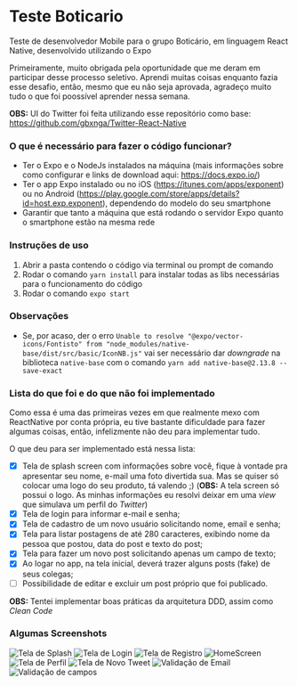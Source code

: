 # Teste Boticario
Teste de desenvolvedor Mobile para o grupo Boticário, em linguagem React Native, desenvolvido utilizando o Expo

Primeiramente, muito obrigada pela oportunidade que me deram em participar desse processo seletivo. Aprendi muitas coisas enquanto fazia esse desafio, então, mesmo que eu não seja aprovada, agradeço muito tudo o que foi poossível aprender nessa semana.



**OBS:** UI do Twitter foi feita utilizando esse repositório como base: https://github.com/gbxnga/Twitter-React-Native

### **O que é necessário para fazer o código funcionar?**

* Ter o Expo e o NodeJs instalados na máquina (mais informações sobre como configurar e links de download aqui: https://docs.expo.io/)
* Ter o app Expo instalado ou no iOS (https://itunes.com/apps/exponent) ou no Android (https://play.google.com/store/apps/details?id=host.exp.exponent), dependendo do modelo do seu smartphone
* Garantir que tanto a máquina que está rodando o servidor Expo quanto o smartphone estão na mesma rede

### **Instruções de uso**

1. Abrir a pasta contendo o código via terminal ou prompt de comando
2. Rodar o comando ```yarn install``` para instalar todas as libs necessárias para o funcionamento do código
3. Rodar o comando ```expo start ```


### **Observações**

* Se, por acaso, der o erro ```Unable to resolve "@expo/vector-icons/Fontisto" from "node_modules/native-base/dist/src/basic/IconNB.js"``` vai ser necessário dar _downgrade_ na biblioteca ```native-base``` com o comando ```yarn add native-base@2.13.8 --save-exact```

### **Lista do que foi e do que não foi implementado**

Como essa é uma das primeiras vezes em que realmente mexo com ReactNative por conta própria, eu tive bastante dificuldade para fazer algumas coisas, então, infelizmente não deu para implementar tudo.

O que deu para ser implementado está nessa lista:
- [x] Tela de splash screen com informações sobre você, fique à vontade pra
apresentar seu nome, e-mail uma foto divertida sua. Mas se quiser só colocar
uma logo do seu produto, tá valendo ;) (**OBS:** A tela screen só possui o logo. As minhas informações eu resolvi deixar em uma _view_ que simulava um perfil do _Twitter_)
- [x] Tela de login para informar e-mail e senha;
- [x] Tela de cadastro de um novo usuário solicitando nome, email e senha;
- [x] Tela para listar postagens de até 280 caracteres, exibindo nome da pessoa que
postou, data do post e texto do post;
- [x] Tela para fazer um novo post solicitando apenas um campo de texto;
- [x] Ao logar no app, na tela inicial, deverá trazer alguns posts (fake) de seus
colegas;
- [ ] Possibilidade de editar e excluir um post próprio que foi publicado.

**OBS:** Tentei implementar boas práticas da arquitetura DDD, assim como _Clean Code_

### **Algumas Screenshots**
![Tela de Splash](https://i.imgur.com/PcmywSw.jpg)
![Tela de Login](https://i.imgur.com/FDdfteR.jpg)
![Tela de Registro](https://i.imgur.com/B1FaeSw.jpg)
![HomeScreen](https://i.imgur.com/q6BJeuh.jpg)
![Tela de Perfil](https://i.imgur.com/M6Nx72B.jpg)
![Tela de Novo Tweet](https://i.imgur.com/A2rJDzs.jpg)
![Validação de Email](https://i.imgur.com/9YVOyz3.jpg)
![Validação de campos](https://i.imgur.com/FnYAbD7.jpg)

